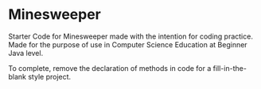# Minesweeper
Starter Code for Minesweeper made with the intention for coding practice. Made for the purpose of use in Computer Science Education at Beginner Java level. 

To complete, remove the declaration of methods in code for a fill-in-the-blank style project.
